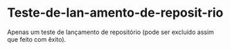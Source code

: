 # Teste-de-lan-amento-de-reposit-rio
Apenas um teste de lançamento de repositório (pode ser excluído assim que feito com êxito).
